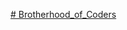 [# Brotherhood_of_Coders]([https://github.com/MaxDevNew/Brotherhood_of_Coders/tree/18bdbf2eb58da416d350c8d5906651dbe0311f1c/part2/practice-1])

